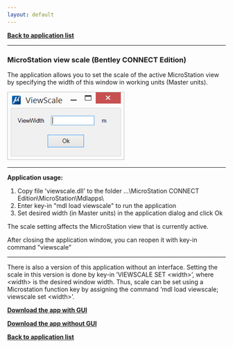 ```yaml
---
layout: default
---
```


[**Back to application list**](../)

---

### MicroStation view scale (Bentley CONNECT Edition)

The application allows you to set the scale of the active MicroStation view by specifying the width of this window in working units (Master units).

![](./images/viewscale.jpg)

---

**Application usage:**

1.	Copy file 'viewscale.dll' to the folder …\MicroStation CONNECT Edition\MicroStation\Mdlapps\
2.	Enter key-in "mdl load viewscale" to run the application
3.	Set desired width (in Master units) in the application dialog and click Ok

The scale setting affects the MicroStation view that is currently active.

After closing the application window, you can reopen it with key-in command "viewscale"
	
---

There is also a version of this application without an interface. Setting the scale in this version is done by key-in ‘VIEWSCALE SET \<width\>’, where \<width\> is the desired window width. Thus, scale can be set using a Microstation function key by assigning the command ‘mdl load viewscale; viewscale set \<width\>’.

[**Download the app with GUI**](https://github.com/DenisAntoshkin/Applications/releases/download/ViewScaleWithGui/ViewScaleWithGui.zip)

[**Download the app without GUI**](https://github.com/DenisAntoshkin/Applications/releases/download/ViewScaleWithoutGui/ViewScaleWithoutGui.zip)

[**Back to application list**](../)
